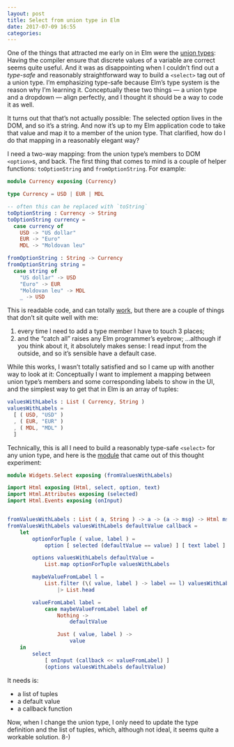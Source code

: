 ```yaml
---
layout: post
title: Select from union type in Elm
date: 2017-07-09 16:55
categories:
---
```

One of the things that attracted me early on in Elm were the [union
types](https://guide.elm-lang.org/types/union_types.html): Having the compiler
ensure that discrete values of a variable are correct seems quite useful. And it
was as disappointing when I couldn’t find out a _type-safe_ and reasonably
straightforward way to build a `<select>` tag out of a union type. I’m
emphasizing type-safe because Elm’s type system is the reason why I’m learning
it. Conceptually these two things — a union type and a dropdown — align
perfectly, and I thought it should be a way to code it as well.

It turns out that that’s not actually possible: The selected option lives in the
DOM, and so it’s a string. And now it’s up to my Elm application code to take
that value and map it to a member of the union type. That clarified, how do I do
that mapping in a reasonably elegant way?

I need a two-way mapping: from the union type’s members to DOM `<option>`s, and
back. The first thing that comes to mind is a couple of helper functions:
`toOptionString` and `fromOptionString`. For example:

```elm
module Currency exposing (Currency)

type Currency = USD | EUR | MDL

-- often this can be replaced with `toString`
toOptionString : Currency -> String
toOptionString currency =
  case currency of
    USD -> "US dollar"
    EUR -> "Euro"
    MDL -> "Moldovan leu"

fromOptionString : String -> Currency
fromOptionString string =
  case string of
    "US dollar" -> USD
    "Euro" -> EUR
    "Moldovan leu" -> MDL
    _ -> USD
```

This is readable code, and can totally
[work](https://ellie-app.com/3HD9NqtWsxKa1/1), but there are a couple of things
that don’t sit quite well with me:
1. every time I need to add a type member I have to touch 3 places;
2. and the “catch all” raises any Elm programmer’s eyebrow; …although if you
   think about it, it absolutely makes sense: I read input from the outside,
   and so it’s sensible have a default case.

While this works, I wasn’t totally satisfied and so I came up with another way
to look at it: Conceptually I want to implement a mapping between union type’s
members and some corresponding labels to show in the UI, and the simplest way to
get that in Elm is an array of tuples:

```elm
valuesWithLabels : List ( Currency, String )
valuesWithLabels =
  [ ( USD, "USD" )
  , ( EUR, "EUR" )
  , ( MDL, "MDL" )
  ]
```

Technically, this is all I need to build a reasonably type-safe `<select>` for
any union type, and here is the
[module](https://github.com/gurdiga/xo.elm/blob/ca2eca55dc0e771872bac4e406645bf4a1b819da/src/Widgets/Select.elm)
that came out of this thought experiment:

```elm
module Widgets.Select exposing (fromValuesWithLabels)

import Html exposing (Html, select, option, text)
import Html.Attributes exposing (selected)
import Html.Events exposing (onInput)


fromValuesWithLabels : List ( a, String ) -> a -> (a -> msg) -> Html msg
fromValuesWithLabels valuesWithLabels defaultValue callback =
    let
        optionForTuple ( value, label ) =
            option [ selected (defaultValue == value) ] [ text label ]

        options valuesWithLabels defaultValue =
            List.map optionForTuple valuesWithLabels

        maybeValueFromLabel l =
            List.filter (\( value, label ) -> label == l) valuesWithLabels
                |> List.head

        valueFromLabel label =
            case maybeValueFromLabel label of
                Nothing ->
                    defaultValue

                Just ( value, label ) ->
                    value
    in
        select
            [ onInput (callback << valueFromLabel) ]
            (options valuesWithLabels defaultValue)
```

It needs is:
* a list of tuples
* a default value
* a callback function

Now, when I change the union type, I only need to update the type definition and the list of tuples, which, although not ideal, it seems quite a workable solution. 8-)
